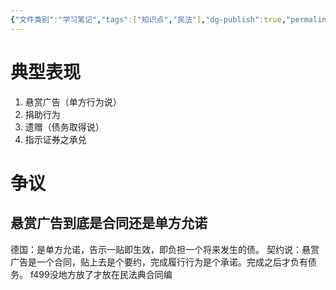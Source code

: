 ```yaml
---
{"文件类别":"学习笔记","tags":["知识点","民法"],"dg-publish":true,"permalink":"/学习笔记studyup/民法总论/单方允诺/","dgPassFrontmatter":true,"created":"2024-10-24T18:27:20.540+08:00","updated":"2024-11-14T18:54:41.405+08:00"}
---
```


# 典型表现
1. 悬赏广告（单方行为说）
2. 捐助行为
3. 遗赠（债务取得说）
4. 指示证券之承兑
# 争议
## 悬赏广告到底是合同还是单方允诺
德国：是单方允诺，告示一贴即生效，即负担一个将来发生的债。
		  契约说：悬赏广告是一个合同，贴上去是个要约，完成履行行为是个承诺。完成之后才负有债务。
		  f499没地方放了才放在民法典合同编
		  
	